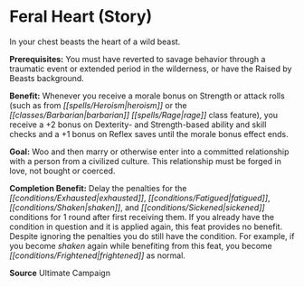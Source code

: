 ﻿---
cssclass: [feats]

---
# Feral Heart (Story)

In your chest beasts the heart of a wild beast.

**Prerequisites:** You must have reverted to savage behavior through a traumatic event or extended period in the wilderness, or have the Raised by Beasts background.

**Benefit:** Whenever you receive a morale bonus on Strength or attack rolls (such as from _[[spells/Heroism|heroism]]_ or the _[[classes/Barbarian|barbarian]]_ _[[spells/Rage|rage]]_ class feature), you receive a +2 bonus on Dexterity- and Strength-based ability and skill checks and a +1 bonus on Reflex saves until the morale bonus effect ends.

**Goal:** Woo and then marry or otherwise enter into a committed relationship with a person from a civilized culture. This relationship must be forged in love, not bought or coerced.

**Completion Benefit:** Delay the penalties for the _[[conditions/Exhausted|exhausted]]_, _[[conditions/Fatigued|fatigued]]_, _[[conditions/Shaken|shaken]]_, and _[[conditions/Sickened|sickened]]_ conditions for 1 round after first receiving them. If you already have the condition in question and it is applied again, this feat provides no benefit. Despite ignoring the penalties you do still have the condition. For example, if you become _shaken_ again while benefiting from this feat, you become _[[conditions/Frightened|frightened]]_ as normal.

**Source** Ultimate Campaign
